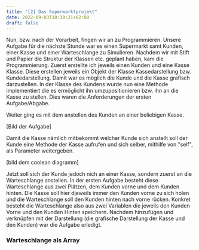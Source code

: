 ```yaml
---
title: "[2] Das Supermarktprojekt"
date: 2022-09-03T10:39:21+02:00
draft: false
---
```



Nun, bzw. nach der Vorarbeit, fingen wir an zu Programmieren. Unsere Aufgabe für die nächste Stunde war es einen Supermarkt samt Kunden, einer Kasse und einer Warteschlange zu Simulieren. 
Nachdem wir mit Stift und Papier die Struktur der Klassen etc. geplant haben, kam die Programmierung. Zuerst erstellte ich jeweils einen Kunden und eine Kasse Klasse. Diese erstellen jeweils ein Objekt der Klasse Kassedarstellung bzw. Kundedarstellung. Damit war es möglich die Kunde und die Kasse grafisch darzustellen. In der Klasse des Kundens wurde nun eine Methode implementiert die es ermöglicht ihn umzupositionieren bzw. ihn an die Kasse zu stellen. Dies waren die Anforderungen der  ersten Aufgabe/Abgabe.

Weiter ging es mit dem anstellen des Kunden an einer beliebigen Kasse.

[Bild der Aufgabe]

Damit die Kasse nämlich mitbekommt welcher Kunde sich anstellt soll der Kunde eine Methode der Kasse aufrufen und sich selber, mithilfe von "self", als Parameter weitergeben.

[bild dem coolean diagramm]

Jetzt soll sich der Kunde jedoch nich an einer Kasse, sondern zuerst an die Warteschlange anstellen. In der ersten Aufgabe besteht diese Warteschlange aus zwei Plätzen, dem Kunden vorne und dem Kunden hinten. Die Kasse soll hier djeweils immer den Kunden vorne zu sich holen und die Warteschlange soll den Kunden hinten nach vorne rücken. Konkret besteht die Warteschlange also aus zwei Variablen die jeweils den Kunden Vorne und den Kunden Hinten speichern. Nachdem hinzufügen und verknüpfen mit der Darstellung (die grafische Darstellung der Kasse und den Kunden) war die Aufgabe erledigt.

### Warteschlange als Array




